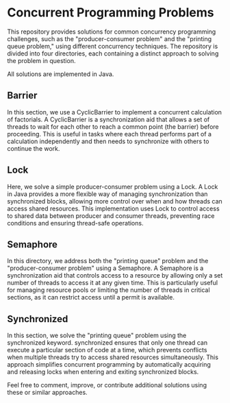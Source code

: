 # Concurrent Programming Problems
This repository provides solutions for common concurrency programming challenges, such as the "producer-consumer problem" and the "printing queue problem," using different concurrency techniques. The repository is divided into four directories, each containing a distinct approach to solving the problem in question.

All solutions are implemented in Java.

## Barrier
In this section, we use a CyclicBarrier to implement a concurrent calculation of factorials. A CyclicBarrier is a synchronization aid that allows a set of threads to wait for each other to reach a common point (the barrier) before proceeding. This is useful in tasks where each thread performs part of a calculation independently and then needs to synchronize with others to continue the work.

## Lock
Here, we solve a simple producer-consumer problem using a Lock. A Lock in Java provides a more flexible way of managing synchronization than synchronized blocks, allowing more control over when and how threads can access shared resources. This implementation uses Lock to control access to shared data between producer and consumer threads, preventing race conditions and ensuring thread-safe operations.

## Semaphore
In this directory, we address both the "printing queue" problem and the "producer-consumer problem" using a Semaphore. A Semaphore is a synchronization aid that controls access to a resource by allowing only a set number of threads to access it at any given time. This is particularly useful for managing resource pools or limiting the number of threads in critical sections, as it can restrict access until a permit is available.

## Synchronized
In this section, we solve the "printing queue" problem using the synchronized keyword. synchronized ensures that only one thread can execute a particular section of code at a time, which prevents conflicts when multiple threads try to access shared resources simultaneously. This approach simplifies concurrent programming by automatically acquiring and releasing locks when entering and exiting synchronized blocks.

Feel free to comment, improve, or contribute additional solutions using these or similar approaches.
